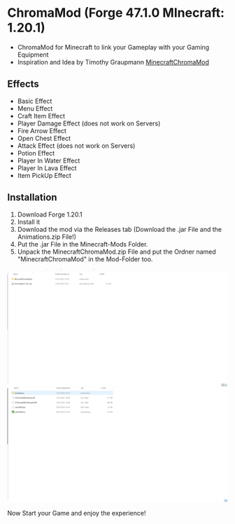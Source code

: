 # ChromaMod (Forge 47.1.0 MInecraft: 1.20.1)
 - ChromaMod for Minecraft to link your Gameplay with your Gaming Equipment
 - Inspiration and Idea by Timothy Graupmann [MinecraftChromaMod](https://github.com/tgraupmann/MinecraftChromaMod)

 
## Effects

-	Basic Effect
-	Menu Effect
-	Craft Item Effect
-	Player Damage Effect (does not work on Servers)
-	Fire Arrow Effect
-	Open Chest Effect
-	Attack Effect (does not work on Servers)
-	Potion Effect
-	Player In Water Effect
-	Player In Lava Effect
-	Item PickUp Effect




## Installation

1. Download Forge 1.20.1
2. Install it
3. Download the mod via the Releases tab (Download the .jar File and the Animations.zip File!)
4. Put the .jar File in the Minecraft-Mods Folder.
5. Unpack the MinecraftChromaMod.zip File and put the Ordner named "MinecraftChromaMod" in the Mod-Folder too.

![The Modsfolder](images/modsfolder.png)
![The Chromamodsfolder](images/chromamodfolder.png)

Now Start your Game and enjoy the experience!
